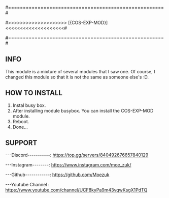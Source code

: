 #=====================================================#

#>>>>>>>>>>>>>>>>>>>> [{COS-EXP-MOD}] <<<<<<<<<<<<<<<<<<<<#

#=====================================================#


## INFO
This module is a mixture of several modules that I saw one. Of course, I changed this module so that it is not the same as someone else's :D.

## HOW TO INSTALL
1. Instal busy box. 
2. After installing module busybox. You can install the COS-EXP-MOD module.
4. Reboot.
5. Done...

## SUPPORT
---Discord-----------: https://top.gg/servers/840492676657840129

---Instagram--------: https://www.instagram.com/moe_zuk/

---Github------------: https://github.com/Moezuk

---Youtube Channel : https://www.youtube.com/channel/UCF8kyPa9m43vqwKsgX1PdTQ

